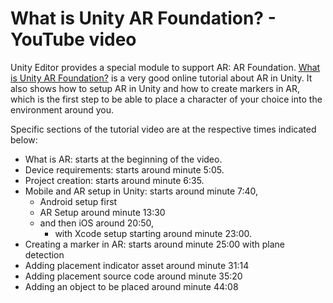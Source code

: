 # What is Unity AR Foundation? - YouTube video
Unity Editor provides a special module to support AR: AR Foundation. [What is Unity AR Foundation?](https://www.youtube.com/watch?v=FGh7f-PaGQc) is a very good online tutorial about AR in Unity. It also shows how to setup AR in Unity and how to create markers in AR, which is the first step to be able to place a character of your choice into the environment around you.

Specific sections of the tutorial video are at the respective times indicated below:
- What is AR: starts at the beginning of the video.
- Device requirements: starts around minute 5:05.
- Project creation: starts around minute 6:35.
- Mobile and AR setup in Unity: starts around minute 7:40, 
    - Android setup first 
    - AR Setup around minute 13:30
    - and then iOS around 20:50, 
        - with Xcode setup starting around minute 23:00.
- Creating a marker in AR: starts around minute 25:00 
with plane detection 
- Adding placement indicator asset around minute 31:14
- Adding placement source code around minute 35:20
- Adding an object to be placed around minute 44:08